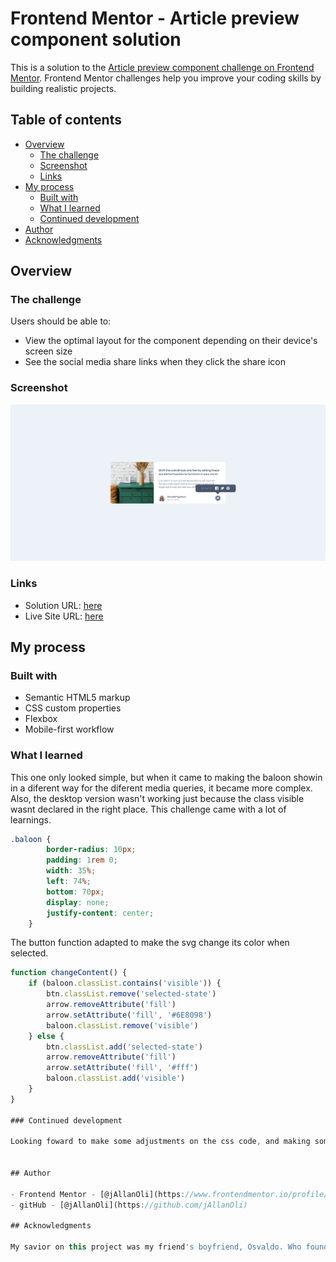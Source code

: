 # Frontend Mentor - Article preview component solution

This is a solution to the [Article preview component challenge on Frontend Mentor](https://www.frontendmentor.io/challenges/article-preview-component-dYBN_pYFT). Frontend Mentor challenges help you improve your coding skills by building realistic projects. 

## Table of contents

- [Overview](#overview)
  - [The challenge](#the-challenge)
  - [Screenshot](#screenshot)
  - [Links](#links)
- [My process](#my-process)
  - [Built with](#built-with)
  - [What I learned](#what-i-learned)
  - [Continued development](#continued-development)
- [Author](#author)
- [Acknowledgments](#acknowledgments)


## Overview

### The challenge

Users should be able to:

- View the optimal layout for the component depending on their device's screen size
- See the social media share links when they click the share icon

### Screenshot

![](./screenshot.png)

### Links

- Solution URL: [here](https://your-solution-url.com)
- Live Site URL: [here](https://your-live-site-url.com)

## My process

### Built with

- Semantic HTML5 markup
- CSS custom properties
- Flexbox
- Mobile-first workflow

### What I learned

This one only looked simple, but when it came to making the baloon showin in a diferent way for the diferent media queries, it became more complex. Also, the desktop version wasn't working just because the class visible wasnt declared in the right place. This challenge came with a lot of learnings.

```css
.baloon {
        border-radius: 10px;
        padding: 1rem 0;
        width: 35%;
        left: 74%;
        bottom: 70px;
        display: none;
        justify-content: center;
    }
```

The button function adapted to make the svg change its color when selected.

```js
function changeContent() {
    if (baloon.classList.contains('visible')) {
        btn.classList.remove('selected-state')
        arrow.removeAttribute('fill')
        arrow.setAttribute('fill', '#6E8098')
        baloon.classList.remove('visible')
    } else {
        btn.classList.add('selected-state')
        arrow.removeAttribute('fill')
        arrow.setAttribute('fill', '#fff')
        baloon.classList.add('visible')
    }
}

### Continued development

Looking foward to make some adjustments on the css code, and making some animations and transitions.


## Author

- Frontend Mentor - [@jAllanOli](https://www.frontendmentor.io/profile/jAllanOli)
- gitHub - [@jAllanOli](https://github.com/jAllanOli)

## Acknowledgments

My savior on this project was my friend's boyfriend, Osvaldo. Who found the issue on the visible class declaration.
